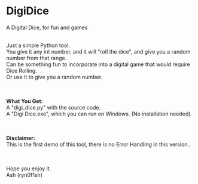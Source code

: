 # DigiDice
A Digital Dice, for fun and games

</br>Just a simple Python tool.
</br>You give it any int number, and it will "roll the dice", and give you a random number from that range.
</br>Can be something fun to incorporate into a digital game that would require Dice Rolling.
</br>Or use it to give you a random number.

</br></br>
<b>What You Get:</b>
</br>A "digi_dice.py" with the source code.
</br>A "Digi Dice.exe", which you can run on Windows. (No installation needed).

</br></br>
<b>Disclaimer:</b>
</br>
This is the first demo of this tool, there is no Error Handling in this version..

</br></br>
Hope you enjoy it.
</br>
Ash (ryn0f1sh)
